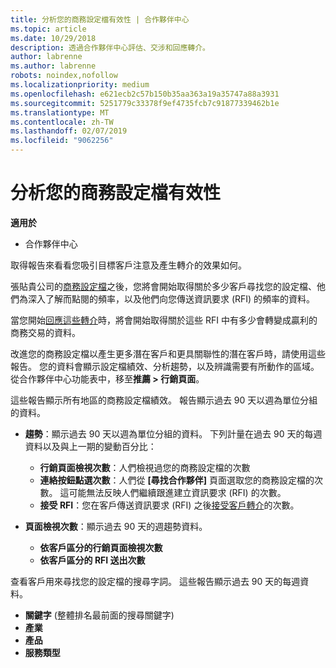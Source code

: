 ```yaml
---
title: 分析您的商務設定檔有效性 | 合作夥伴中心
ms.topic: article
ms.date: 10/29/2018
description: 透過合作夥伴中心評估、交涉和回應轉介。
author: labrenne
ms.author: labrenne
robots: noindex,nofollow
ms.localizationpriority: medium
ms.openlocfilehash: e621ecb2c57b150b35aa363a19a35747a88a3931
ms.sourcegitcommit: 5251779c33378f9ef4735fcb7c91877339462b1e
ms.translationtype: MT
ms.contentlocale: zh-TW
ms.lasthandoff: 02/07/2019
ms.locfileid: "9062256"
---
```

# <a name="analyze-the-effectiveness-of-your-business-profile"></a>分析您的商務設定檔有效性
<!-- 
https://go.microsoft.com/fwlink/?linkid=849120
-->

**適用於**

-  合作夥伴中心

取得報告來看看您吸引目標客戶注意及產生轉介的效果如何。

張貼貴公司的[商務設定檔](create-a-marketing-profile.md)之後，您將會開始取得關於多少客戶尋找您的設定檔、他們為深入了解而點閱的頻率，以及他們向您傳送資訊要求 (RFI) 的頻率的資料。 

當您開始[回應這些轉介](responding-to-referrals.md)時，將會開始取得關於這些 RFI 中有多少會轉變成贏利的商務交易的資料。

改進您的商務設定檔以產生更多潛在客戶和更具關聯性的潛在客戶時，請使用這些報告。 您的資料會顯示設定檔績效、分析趨勢，以及辨識需要有所動作的區域。 從合作夥伴中心功能表中，移至**推薦 > 行銷頁面**。

這些報告顯示所有地區的商務設定檔績效。 報告顯示過去 90 天以週為單位分組的資料。

*  **趨勢**：顯示過去 90 天以週為單位分組的資料。 下列計量在過去 90 天的每週資料以及與上一期的變動百分比：

   * **行銷頁面檢視次數**：人們檢視過您的商務設定檔的次數
   * **連絡按鈕點選次數**：人們從 **\[尋找合作夥伴\]** 頁面選取您的商務設定檔的次數。 這可能無法反映人們繼續跟進建立資訊要求 (RFI) 的次數。
   * **接受 RFI**：您在客戶傳送資訊要求 (RFI) 之後[接受客戶轉介](responding-to-referrals.md)的次數。


*  **頁面檢視次數**：顯示過去 90 天的週趨勢資料。
   *  **依客戶區分的行銷頁面檢視次數**
   *  **依客戶區分的 RFI 送出次數**

查看客戶用來尋找您的設定檔的搜尋字詞。 這些報告顯示過去 90 天的每週資料。

*  **關鍵字** (整體排名最前面的搜尋關鍵字) 
*  **產業**
*  **產品**
*  **服務類型**

